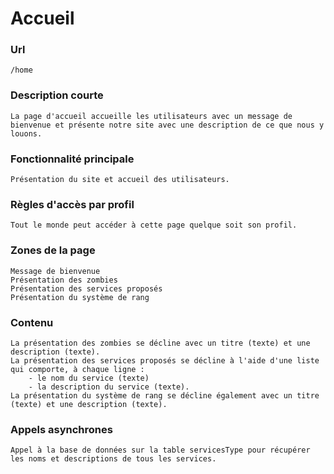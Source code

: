 # Accueil

### Url
    /home

### Description courte
    La page d'accueil accueille les utilisateurs avec un message de bienvenue et présente notre site avec une description de ce que nous y louons. 

### Fonctionnalité principale
    Présentation du site et accueil des utilisateurs.

### Règles d'accès par profil
    Tout le monde peut accéder à cette page quelque soit son profil.

### Zones de la page
    Message de bienvenue
    Présentation des zombies
    Présentation des services proposés
    Présentation du système de rang

### Contenu
    La présentation des zombies se décline avec un titre (texte) et une description (texte).
    La présentation des services proposés se décline à l'aide d'une liste qui comporte, à chaque ligne :
        - le nom du service (texte)
        - la description du service (texte).
    La présentation du système de rang se décline également avec un titre (texte) et une description (texte).

### Appels asynchrones
    Appel à la base de données sur la table servicesType pour récupérer les noms et descriptions de tous les services.